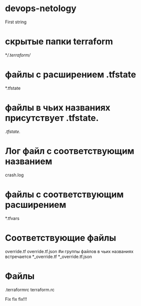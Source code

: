 # devops-netology
First string

# скрытые папки terraform
**/.terraform/*

# файлы с расширением .tfstate
*.tfstate
# файлы в чьих названиях присутствует .tfstate.
*.tfstate.*

# Лог файл с соответствующим названием
crash.log

# файлы с соответствующим расширением
*.tfvars

# Соответствующие файлы 
override.tf
override.tf.json
#и группы файлов в чьих названиях встречается
*_override.tf
*_override.tf.json

# Файлы
.terraformrc
terraform.rc

Fix fix fix!!!

